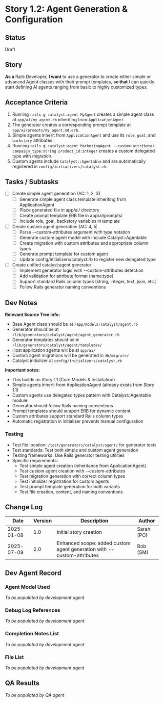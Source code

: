 # Story 1.2: Agent Generation & Configuration

## Status
Draft

## Story
**As a** Rails Developer,
**I want** to use a generator to create either simple or advanced Agent classes with their prompt templates,
**so that** I can quickly start defining AI agents ranging from basic to highly customized types.

## Acceptance Criteria
1. Running `rails g catalyst:agent MyAgent` creates a simple agent class at `app/ai/my_agent.rb` inheriting from `ApplicationAgent`.
2. The generator creates a corresponding prompt template at `app/ai/prompts/my_agent.md.erb`.
3. Simple agents inherit from `ApplicationAgent` and use its `role`, `goal`, and `backstory` attributes.
4. Running `rails g catalyst:agent MarketingAgent --custom-attributes campaign_type:string product_id:integer` creates a custom delegated type with migration.
5. Custom agents include `Catalyst::Agentable` and are automatically registered in `config/initializers/catalyst.rb`.

## Tasks / Subtasks

- [ ] Create simple agent generation (AC: 1, 2, 3)
  - [ ] Generate simple agent class template inheriting from ApplicationAgent
  - [ ] Place generated file in app/ai/ directory
  - [ ] Create prompt template ERB file in app/ai/prompts/
  - [ ] Include role, goal, backstory variables in template
- [ ] Create custom agent generation (AC: 4, 5)
  - [ ] Parse --custom-attributes argument with type notation
  - [ ] Generate custom agent model with include Catalyst::Agentable
  - [ ] Create migration with custom attributes and appropriate column types
  - [ ] Generate prompt template for custom agent
  - [ ] Update config/initializers/catalyst.rb to register new delegated type
- [ ] Create unified catalyst:agent generator
  - [ ] Implement generator logic with --custom-attributes detection
  - [ ] Add validation for attribute format (name:type)
  - [ ] Support standard Rails column types (string, integer, text, json, etc.)
  - [ ] Follow Rails generator naming conventions

## Dev Notes

**Relevant Source Tree info:**
- Base Agent class should be at `/app/models/catalyst/agent.rb`
- Generator should be at `/lib/generators/catalyst/agent/agent_generator.rb`
- Generator templates should be in `/lib/generators/catalyst/agent/templates/`
- Host application agents will be at `app/ai/`
- Custom agent migrations will be generated in `db/migrate/`
- Catalyst initializer at `config/initializers/catalyst.rb`

**Important notes:**
- This builds on Story 1.1 (Core Models & Installation)
- Simple agents inherit from ApplicationAgent (already exists from Story 1.1)
- Custom agents use delegated types pattern with Catalyst::Agentable module
- Generator should follow Rails naming conventions
- Prompt templates should support ERB for dynamic content
- Custom attributes support standard Rails column types
- Automatic registration in initializer prevents manual configuration

### Testing
- Test file location: `/test/generators/catalyst/agent/` for generator tests
- Test standards: Test both simple and custom agent generation
- Testing frameworks: Use Rails generator testing utilities
- Specific requirements: 
  - Test simple agent creation (inheritance from ApplicationAgent)
  - Test custom agent creation with --custom-attributes
  - Test migration generation with correct column types
  - Test initializer registration for custom agents
  - Test prompt template generation for both variants
  - Test file creation, content, and naming conventions

## Change Log
| Date | Version | Description | Author |
|------|---------|-------------|--------|
| 2025-01-08 | 1.0 | Initial story creation | Sarah (PO) |
| 2025-07-09 | 2.0 | Enhanced scope: added custom agent generation with --custom-attributes | Bob (SM) |

## Dev Agent Record

### Agent Model Used
*To be populated by development agent*

### Debug Log References
*To be populated by development agent*

### Completion Notes List
*To be populated by development agent*

### File List
*To be populated by development agent*

## QA Results
*To be populated by QA agent*